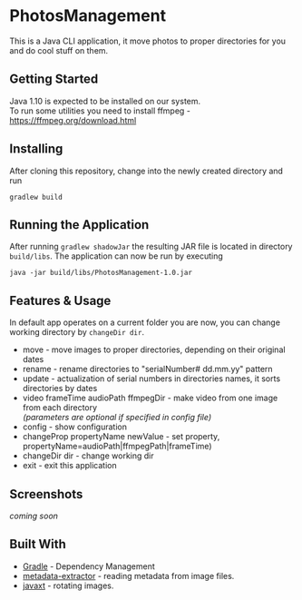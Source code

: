 # PhotosManagement

This is a Java CLI application, it move photos to proper directories for you and do cool stuff on them.

## Getting Started

Java 1.10 is expected to be installed on our system.\
To run some utilities you need to install ffmpeg - https://ffmpeg.org/download.html

## Installing

After cloning this repository, change into the newly created directory and run

```
gradlew build
```

## Running the Application

After running `gradlew shadowJar` the resulting JAR file is located in directory `build/libs`.
The application can now be run by executing

```
java -jar build/libs/PhotosManagement-1.0.jar
```

## Features & Usage
In default app operates on a current folder you are now, you can change working directory by `changeDir dir`.

* move - move images to proper directories, depending on their original dates
* rename - rename directories to "serialNumber# dd.mm.yy" pattern
* update - actualization of serial numbers in directories names, it sorts directories by dates
* video frameTime audioPath ffmpegDir - make video from one image from each directory\
*(parameters are optional if specified in config file)*
* config - show configuration
* changeProp propertyName newValue - set property, propertyName=audioPath|ffmpegPath|frameTime)
* changeDir dir - change working dir
* exit - exit this application

## Screenshots

*coming soon*

## Built With

* [Gradle](https://gradle.org) - Dependency Management
* [metadata-extractor](https://github.com/drewnoakes/metadata-extractor) -  reading metadata from image files.
* [javaxt](https://mvnrepository.com/artifact/javaxt/javaxt-core/1.7.8) - rotating images.
